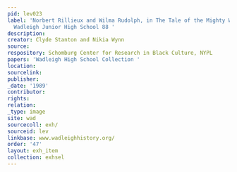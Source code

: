 ```yaml
---
pid: lev023
label: 'Norbert Rillieux and Wilma Rudolph, in The Tale of the Mighty Warriors by
  Wadleigh Junior High School 88 '
description:
creator: Clyde Stanton and Nikia Wynn
source:
respository: Schomburg Center for Research in Black Culture, NYPL
papers: 'Wadleigh High School Collection '
location:
sourcelink:
publisher:
_date: '1989'
contributor:
rights:
relation:
_type: image
site: wad
sourcecoll: exh/
sourceid: lev
linkbase: www.wadleighhistory.org/
order: '47'
layout: exh_item
collection: exhsel
---
```


